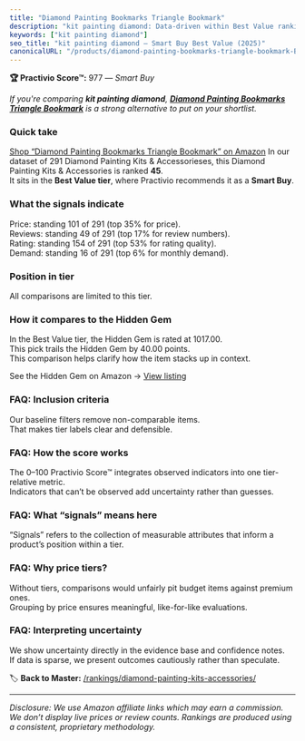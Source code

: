 ```yaml
---
title: "Diamond Painting Bookmarks Triangle Bookmark"
description: "kit painting diamond: Data-driven within Best Value ranking using the Practivio Score™. Positioned by quality, value, demand, findability, momentum."
keywords: ["kit painting diamond"]
seo_title: "kit painting diamond — Smart Buy Best Value (2025)"
canonicalURL: "/products/diamond-painting-bookmarks-triangle-bookmark-B0C4D1NHN4/"
---
```


**🏆 Practivio Score™:** 977 — _Smart Buy_


*If you're comparing **kit painting diamond**, **[Diamond Painting Bookmarks Triangle Bookmark](https://www.amazon.com/dp/B0C4D1NHN4?tag=practivio-20)** is a strong alternative to put on your shortlist.*
### Quick take
[Shop “Diamond Painting Bookmarks Triangle Bookmark” on Amazon](https://www.amazon.com/dp/B0C4D1NHN4?tag=practivio-20)
In our dataset of 291 Diamond Painting Kits & Accessorieses, this Diamond Painting Kits & Accessories is ranked **45**.  
It sits in the **Best Value tier**, where Practivio recommends it as a **Smart Buy**.

### What the signals indicate
Price: standing 101 of 291 (top 35% for price).  
Reviews: standing 49 of 291 (top 17% for review numbers).  
Rating: standing 154 of 291 (top 53% for rating quality).  
Demand: standing 16 of 291 (top 6% for monthly demand).

### Position in tier
All comparisons are limited to this tier.

### How it compares to the Hidden Gem
In the Best Value tier, the Hidden Gem is rated at 1017.00.  
This pick trails the Hidden Gem by 40.00 points.  
This comparison helps clarify how the item stacks up in context.  

See the Hidden Gem on Amazon → [View listing](https://www.amazon.com/dp/B07P5YDBZR?tag=practivio-20)

### FAQ: Inclusion criteria
Our baseline filters remove non-comparable items.  
That makes tier labels clear and defensible.

### FAQ: How the score works
The 0–100 Practivio Score™ integrates observed indicators into one tier-relative metric.  
Indicators that can’t be observed add uncertainty rather than guesses.

### FAQ: What “signals” means here
“Signals” refers to the collection of measurable attributes that inform a product’s position within a tier.

### FAQ: Why price tiers?
Without tiers, comparisons would unfairly pit budget items against premium ones.  
Grouping by price ensures meaningful, like-for-like evaluations.

### FAQ: Interpreting uncertainty
We show uncertainty directly in the evidence base and confidence notes.  
If data is sparse, we present outcomes cautiously rather than speculate.


🏷️ **Back to Master:** [/rankings/diamond-painting-kits-accessories/](/rankings/diamond-painting-kits-accessories/)

---
_Disclosure: We use Amazon affiliate links which may earn a commission. We don’t display live prices or review counts. Rankings are produced using a consistent, proprietary methodology._
